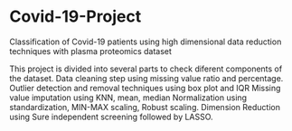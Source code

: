 # Covid-19-Project
Classification of Covid-19 patients using high dimensional data reduction techniques with plasma proteomics dataset

This project is divided into several parts to check diferent components of the dataset. 
Data cleaning step using missing value ratio and percentage.
Outlier detection and removal techniques using box plot and IQR
Missing value imputation using KNN, mean, median
Normalization using standardization, MIN-MAX scaling, Robust scaling.
Dimension Reduction using Sure independent screening followed by LASSO.
